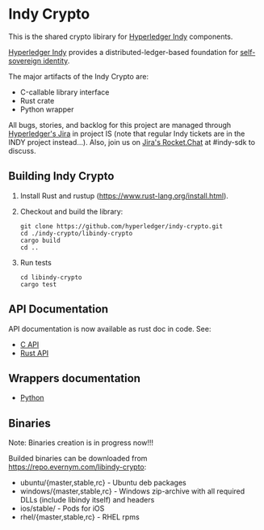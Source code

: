 # Indy Crypto

This is the shared crypto libirary for [Hyperledger Indy](https://www.hyperledger.org/projects) components.

[Hyperledger Indy](https://www.hyperledger.org/projects) provides a distributed-ledger-based foundation for [self-sovereign identity](https://sovrin.org).

The major artifacts of the Indy Crypto are:
* С-callable library interface
* Rust сrate
* Python wrapper

All bugs, stories, and backlog for this project are managed through [Hyperledger's Jira](https://jira.hyperledger.org)
in project IS (note that regular Indy tickets are in the INDY project instead...). Also, join
us on [Jira's Rocket.Chat](chat.hyperledger.org) at #indy-sdk to discuss.

## Building Indy Crypto

1. Install Rust and rustup (https://www.rust-lang.org/install.html).
1. Checkout and build the library:
   
   ```
   git clone https://github.com/hyperledger/indy-crypto.git
   cd ./indy-crypto/libindy-crypto
   cargo build
   cd ..
   ```
1. Run tests
   ```
   cd libindy-crypto
   cargo test
   ```

## API Documentation

API documentation is now available as rust doc in code. See:
* [C API](libindy-crypto/src/ffi/bls.rs)
* [Rust API](libindy-crypto/src/bls/mod.rs)

## Wrappers documentation

* [Python](wrappers/python/README.md)

## Binaries

Note: Binaries creation is in progress now!!!

Builded binaries can be downloaded from https://repo.evernym.com/libindy-crypto:
* ubuntu/{master,stable,rc} - Ubuntu deb packages
* windows/{master,stable,rc} - Windows zip-archive with all required DLLs (include libindy itself) and headers
* ios/stable/ - Pods for iOS
* rhel/{master,stable,rc} - RHEL rpms
